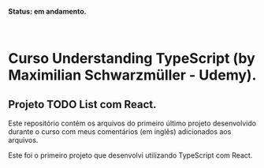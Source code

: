**Status: em andamento.**

<br>

# Curso Understanding TypeScript (by Maximilian Schwarzmüller - Udemy).

## Projeto TODO List com React.

Este repositório contém os arquivos do primeiro último projeto desenvolvido durante o curso com meus comentários (em inglês) adicionados aos arquivos.

Este foi o primeiro projeto que desenvolvi utilizando TypeScript com React.